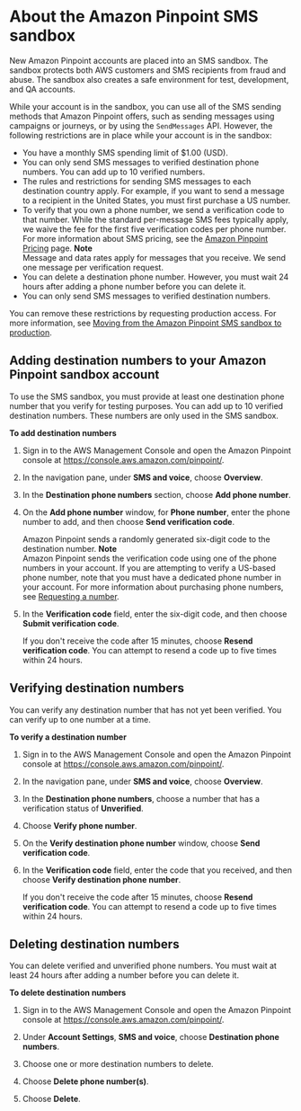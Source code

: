 # About the Amazon Pinpoint SMS sandbox<a name="channels-sms-sandbox"></a>

New Amazon Pinpoint accounts are placed into an SMS sandbox\. The sandbox protects both AWS customers and SMS recipients from fraud and abuse\. The sandbox also creates a safe environment for test, development, and QA accounts\.

While your account is in the sandbox, you can use all of the SMS sending methods that Amazon Pinpoint offers, such as sending messages using campaigns or journeys, or by using the `SendMessages` API\. However, the following restrictions are in place while your account is in the sandbox:
+ You have a monthly SMS spending limit of $1\.00 \(USD\)\. 
+ You can only send SMS messages to verified destination phone numbers\. You can add up to 10 verified numbers\.
+ The rules and restrictions for sending SMS messages to each destination country apply\. For example, if you want to send a message to a recipient in the United States, you must first purchase a US number\.
+ To verify that you own a phone number, we send a verification code to that number\. While the standard per\-message SMS fees typically apply, we waive the fee for the first five verification codes per phone number\. For more information about SMS pricing, see the [Amazon Pinpoint Pricing](https://aws.amazon.com/pinpoint/pricing/) page\.
**Note**  
Message and data rates apply for messages that you receive\. We send one message per verification request\.
+ You can delete a destination phone number\. However, you must wait 24 hours after adding a phone number before you can delete it\.
+ You can only send SMS messages to verified destination numbers\.

You can remove these restrictions by requesting production access\. For more information, see [Moving from the Amazon Pinpoint SMS sandbox to production](channels-sms-awssupport-sandbox.md)\.

## Adding destination numbers to your Amazon Pinpoint sandbox account<a name="channels-sms-destination-number-add"></a>

To use the SMS sandbox, you must provide at least one destination phone number that you verify for testing purposes\. You can add up to 10 verified destination numbers\. These numbers are only used in the SMS sandbox\.

**To add destination numbers**

1. Sign in to the AWS Management Console and open the Amazon Pinpoint console at [https://console\.aws\.amazon\.com/pinpoint/](https://console.aws.amazon.com/pinpoint/)\.

1. In the navigation pane, under **SMS and voice**, choose **Overview**\.

1. In the **Destination phone numbers** section, choose **Add phone number**\.

1. On the **Add phone number** window, for **Phone number**, enter the phone number to add, and then choose **Send verification code**\.

   Amazon Pinpoint sends a randomly generated six\-digit code to the destination number\.
**Note**  
Amazon Pinpoint sends the verification code using one of the phone numbers in your account\. If you are attempting to verify a US\-based phone number, note that you must have a dedicated phone number in your account\. For more information about purchasing phone numbers, see [Requesting a number](settings-sms-request-number.md)\.

1. In the **Verification code** field, enter the six\-digit code, and then choose **Submit verification code**\.

   If you don't receive the code after 15 minutes, choose **Resend verification code**\. You can attempt to resend a code up to five times within 24 hours\.

## Verifying destination numbers<a name="channels-sms-verify-number"></a>

You can verify any destination number that has not yet been verified\. You can verify up to one number at a time\.

**To verify a destination number**

1. Sign in to the AWS Management Console and open the Amazon Pinpoint console at [https://console\.aws\.amazon\.com/pinpoint/](https://console.aws.amazon.com/pinpoint/)\.

1. In the navigation pane, under **SMS and voice**, choose **Overview**\.

1. In the **Destination phone numbers**, choose a number that has a verification status of **Unverified**\. 

1. Choose **Verify phone number**\.

1. On the **Verify destination phone number** window, choose **Send verification code**\.

1. In the **Verification code** field, enter the code that you received, and then choose **Verify destination phone number**\.

   If you don't receive the code after 15 minutes, choose **Resend verification code**\. You can attempt to resend a code up to five times within 24 hours\.

## Deleting destination numbers<a name="channels-sms-verify-number"></a>

You can delete verified and unverified phone numbers\. You must wait at least 24 hours after adding a number before you can delete it\.

**To delete destination numbers**

1. Sign in to the AWS Management Console and open the Amazon Pinpoint console at [https://console\.aws\.amazon\.com/pinpoint/](https://console.aws.amazon.com/pinpoint/)\.

1. Under **Account Settings**, **SMS and voice**, choose **Destination phone numbers**\.

1. Choose one or more destination numbers to delete\. 

1. Choose **Delete phone number\(s\)**\.

1. Choose **Delete**\. 